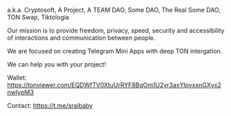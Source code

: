 a.k.a. Cryptosoft, A Project, A TEAM DAO, Some DAO, The Real Some DAO, TON Swap, Tiktologia

Our mission is to provide freedom, privacy, speed, security and accessibility of interactions and communication between people.

We are focused on creating Telegram Mini Apps with deep TON intergation.

We can help you with your project!

Wallet:
https://tonviewer.com/EQDWfTV0XtuUrRYF8BqOm1U2yr3axYlpvxxnGXyx2nwIypM3

Contact:
https://t.me/sraibaby
